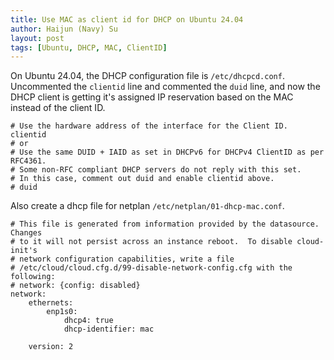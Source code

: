 ```yaml
---
title: Use MAC as client id for DHCP on Ubuntu 24.04
author: Haijun (Navy) Su
layout: post
tags: [Ubuntu, DHCP, MAC, ClientID]
---
```


On Ubuntu 24.04, the DHCP configuration file is `/etc/dhcpcd.conf`. Uncommented the `clientid` line and commented the `duid` line, and now the DHCP client is getting it's assigned IP reservation based on the MAC instead of the client ID.

```
# Use the hardware address of the interface for the Client ID.
clientid
# or
# Use the same DUID + IAID as set in DHCPv6 for DHCPv4 ClientID as per RFC4361.
# Some non-RFC compliant DHCP servers do not reply with this set.
# In this case, comment out duid and enable clientid above.
# duid
```

Also create a dhcp file for netplan `/etc/netplan/01-dhcp-mac.conf`.

```
# This file is generated from information provided by the datasource.  Changes
# to it will not persist across an instance reboot.  To disable cloud-init's
# network configuration capabilities, write a file
# /etc/cloud/cloud.cfg.d/99-disable-network-config.cfg with the following:
# network: {config: disabled}
network:
    ethernets:
        enp1s0:
            dhcp4: true
            dhcp-identifier: mac

    version: 2
```

